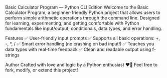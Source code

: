  Basic Calculator Program — Python CLI Edition
Welcome to the Basic Calculator Program, a beginner-friendly Python project that allows users to perform simple arithmetic operations through the command line. Designed for learning, experimenting, and getting comfortable with Python fundamentals like input/output, conditionals, data types, and error handling.

Features
✅ User-friendly input prompts
✅ Supports all basic operations: +, -, *, /
✅ Smart error handling (no crashing on bad input!)
✅ Teaches you data types with real-time feedback
✅ Clean and readable output using f-strings

Author
Crafted with love and logic by a Python enthusiast ❤️🧠
Feel free to fork, modify, or extend this project!
